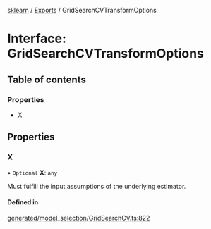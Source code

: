 [sklearn](../readme.md) / [Exports](../modules.md) / GridSearchCVTransformOptions

# Interface: GridSearchCVTransformOptions

## Table of contents

### Properties

- [X](GridSearchCVTransformOptions.md#x)

## Properties

### X

• `Optional` **X**: `any`

Must fulfill the input assumptions of the underlying estimator.

#### Defined in

[generated/model_selection/GridSearchCV.ts:822](https://github.com/transitive-bullshit/scikit-learn-ts/blob/367336a/packages/sklearn/src/generated/model_selection/GridSearchCV.ts#L822)
